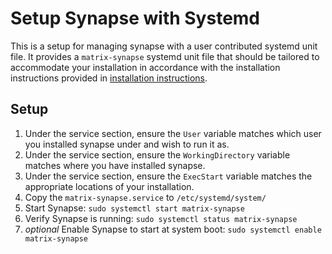 # Setup Synapse with Systemd
This is a setup for managing synapse with a user contributed systemd unit
file. It provides a `matrix-synapse` systemd unit file that should be tailored
to accommodate your installation in accordance with the installation
instructions provided in
[installation instructions](https://famedly.github.io/synapse/latest/setup/installation.html).

## Setup
1. Under the service section, ensure the `User` variable matches which user
you installed synapse under and wish to run it as.
2. Under the service section, ensure the `WorkingDirectory` variable matches
where you have installed synapse.
3. Under the service section, ensure the `ExecStart` variable matches the
appropriate locations of your installation.
4. Copy the `matrix-synapse.service` to `/etc/systemd/system/`
5. Start Synapse: `sudo systemctl start matrix-synapse`
6. Verify Synapse is running: `sudo systemctl status matrix-synapse`
7. *optional* Enable Synapse to start at system boot: `sudo systemctl enable matrix-synapse`
